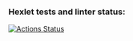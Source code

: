 ### Hexlet tests and linter status:
[![Actions Status](https://github.com/Salevol/java-project-73/workflows/hexlet-check/badge.svg)](https://github.com/Salevol/java-project-73/actions)